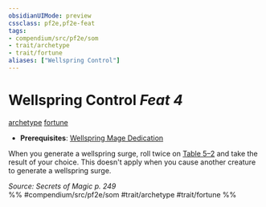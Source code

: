 ```yaml
---
obsidianUIMode: preview
cssclass: pf2e,pf2e-feat
tags:
- compendium/src/pf2e/som
- trait/archetype
- trait/fortune
aliases: ["Wellspring Control"]
---
```

# Wellspring Control  *Feat 4*  
[archetype](archetype.md "Archetype Feat Trait")  [fortune](fortune.md "Fortune Effect Trait")  

- **Prerequisites**: [Wellspring Mage Dedication](wellspring-mage-dedication-som.md)

When you generate a wellspring surge, roll twice on [Table 5–2](wellspring-surges-som.md) and take the result of your choice. This doesn't apply when you cause another creature to generate a wellspring surge.

*Source: Secrets of Magic p. 249*  
%% #compendium/src/pf2e/som #trait/archetype #trait/fortune %%